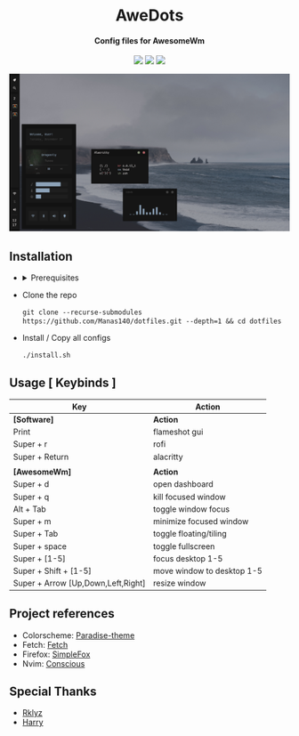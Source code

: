 <h1 align="center">AweDots</h1>
<h4 align="center">Config files for AwesomeWm</h4>

<p align="center">
  <a href="https://github.com/Manas140/dotfiles/stargazers"><img src="https://img.shields.io/github/stars/Manas140/dotfiles?colorA=151515&colorB=8C977D&style=for-the-badge&logo=starship"></a>
  <a href="https://github.com/Manas140/dotfiles/issues"><img src="https://img.shields.io/github/issues/Manas140/dotfiles?colorA=151515&colorB=B66467&style=for-the-badge&logo=bugatti"></a>
  <a href="https://github.com/Manas140/dotfiles/network/members"><img src="https://img.shields.io/github/forks/Manas140/dotfiles?colorA=151515&colorB=8DA3B9&style=for-the-badge&logo=github"></a>
</p>

<p align="center">
  <img src="preview.png">
</p>

## Installation

- <details><summary>Prerequisites</summary>

  > Must have, just to make sure everything works properly

    ```
    awesome bluez elogind flameshot alacritty mpd mpDris2 nmcli picom playerctl pulsemixer redshift rofi xsettingsd zsh
    ```

  > Suggested, makes everything feel complete

    ```
    kitty firefox ncmpcpp nvim lf zathura
    ```

- Clone the repo

  ```
  git clone --recurse-submodules https://github.com/Manas140/dotfiles.git --depth=1 && cd dotfiles
  ```

- Install / Copy all configs

  ```
  ./install.sh 
  ```

</details>

## Usage [ Keybinds ] 
| Key                                  | Action                     |
| -----                                | -----                      |
| **[Software]**                       | **Action**                 |
| Print                                | flameshot gui              |
| Super + r                            | rofi                       |
| Super + Return                       | alacritty                  |
|                                      |                            |
| **[AwesomeWm]**                      | **Action**                 |
| Super + d                            | open dashboard             |
| Super + q                            | kill focused window        |
| Alt + Tab                            | toggle window focus        |
| Super + m                            | minimize focused window    |
| Super + Tab                          | toggle floating/tiling     |
| Super + space                        | toggle fullscreen          |
| Super + [1-5]                        | focus desktop 1-5          |
| Super + Shift + [1-5]                | move window to desktop 1-5 |
| Super + Arrow [Up,Down,Left,Right]   | resize window              |


## Project references
  - Colorscheme: [Paradise-theme](https://github.com/paradise-theme)
  - Fetch: [Fetch](https://github.com/manas140/fetch)
  - Firefox: [SimpleFox](https://github.com/migueravila/SimpleFox)
  - Nvim: [Conscious](https://github.com/manas140/conscious)

## Special Thanks

  - [Rklyz](https://github.com/rklyz)
  - [Harry](https://github.com/saimoomedits)
